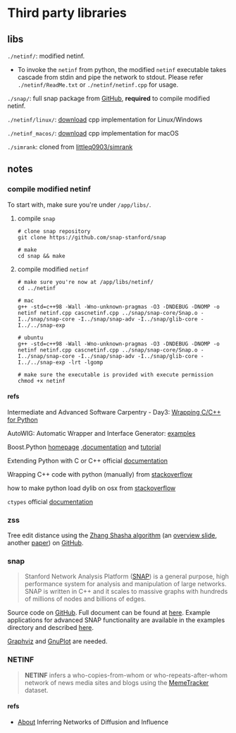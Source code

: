 # Third party libraries

## libs

`./netinf/`: modified netinf. 

- To invoke the `netinf` from python, the modified `netinf` executable takes cascade from stdin and pipe the network to stdout. Please refer `./netinf/ReadMe.txt` or `./netinf/netinf.cpp` for usage.

`./snap/`: full snap package from [GitHub](https://github.com/snap-stanford/snap), **required** to compile modified netinf.

`./netinf/linux/`: [download](http://snap.stanford.edu/netinf/netinf.tgz) cpp implementation for Linux/Windows

`./netinf_macos/`: [download](http://snap.stanford.edu/netinf/netinf-macos.tgz) cpp implementation for macOS

`./simrank`: cloned from [littleq0903/simrank](https://github.com/littleq0903/simrank)

## notes

### compile modified netinf

To start with, make sure you're under `/app/libs/`.

1. compile `snap`

    ```shell
    # clone snap repository
    git clone https://github.com/snap-stanford/snap

    # make
    cd snap && make
    ```

2. compile modified `netinf`

    ```shell
    # make sure you're now at /app/libs/netinf/
    cd ../netinf

    # mac
    g++ -std=c++98 -Wall -Wno-unknown-pragmas -O3 -DNDEBUG -DNOMP -o netinf netinf.cpp cascnetinf.cpp ../snap/snap-core/Snap.o -I../snap/snap-core -I../snap/snap-adv -I../snap/glib-core -I../../snap-exp

    # ubuntu
    g++ -std=c++98 -Wall -Wno-unknown-pragmas -O3 -DNDEBUG -DNOMP -o netinf netinf.cpp cascnetinf.cpp ../snap/snap-core/Snap.o -I../snap/snap-core -I../snap/snap-adv -I../snap/glib-core -I../../snap-exp -lrt -lgomp

    # make sure the executable is provided with execute permission 
    chmod +x netinf
    ```

#### refs

Intermediate and Advanced Software Carpentry - Day3: [Wrapping C/C++ for Python](http://intermediate-and-advanced-software-carpentry.readthedocs.io/en/latest/c++-wrapping.html)

AutoWIG: Automatic Wrapper and Interface Generator: [examples](http://autowig.readthedocs.io/en/stable/examples/index.html)

Boost.Python [homepage](http://www.boost.org/) ,[documentation](http://www.boost.org/doc/libs/1_64_0/) and [tutorial](http://www.boost.org/doc/libs/1_64_0/libs/python/doc/html/tutorial/index.html)

Extending Python with C or C++ official [documentation](https://docs.python.org/2/extending/extending.html)

Wrapping C++ code with python (manually) from [stackoverflow](https://stackoverflow.com/questions/43387112/wrapping-c-code-with-python-manually)

how to make python load dylib on osx from [stackoverflow](https://stackoverflow.com/questions/2488016/how-to-make-python-load-dylib-on-osx)

`ctypes` official [documentation](https://docs.python.org/2.7/library/ctypes.html)

### zss

Tree edit distance using the [Zhang Shasha algorithm](http://www.grantjenks.com/wiki/_media/ideas:simple_fast_algorithms_for_the_editing_distance_between_tree_and_related_problems.pdf) (an [overview slide](http://www.inf.unibz.it/dis/teaching/ATA/ata7-handout-1x1.pdf), another [paper](http://research.cs.queensu.ca/TechReports/Reports/1995-372.pdf)) on [GitHub](https://github.com/timtadh/zhang-shasha).

### snap

>Stanford Network Analysis Platform ([SNAP](http://snap.stanford.edu/snap/index.html)) is a general purpose, high performance system for analysis and manipulation of large networks. SNAP is written in C++ and it scales to massive graphs with hundreds of millions of nodes and billions of edges.

Source code on [GitHub](https://github.com/snap-stanford/snap). Full document can be found at [here](http://snap.stanford.edu/snap/doc.html). Example applications for advanced SNAP functionality are available
in the examples directory and described [here](http://snap.stanford.edu/snap/description.html).

[Graphviz](http://www.graphviz.org/) and [GnuPlot](http://www.gnuplot.info/) are needed.

### NETINF

>**NETINF** infers a who-copies-from-whom or who-repeats-after-whom network of news media sites and blogs using the [MemeTracker](http://memetracker.org/) dataset.

#### refs

- [About](http://snap.stanford.edu/netinf/#about) Inferring Networks of Diffusion and Influence


